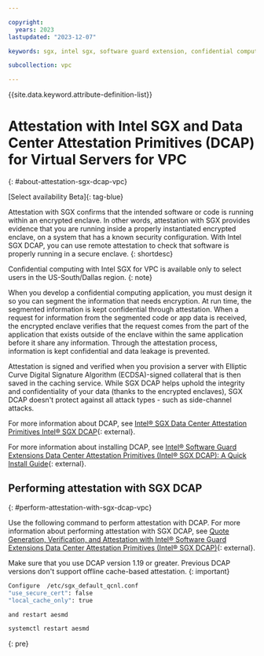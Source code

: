 ```yaml
---

copyright:
  years: 2023
lastupdated: "2023-12-07"

keywords: sgx, intel sgx, software guard extension, confidential computing, attestation, DCAP, data center attestation primitives

subcollection: vpc

---
```


{{site.data.keyword.attribute-definition-list}}

# Attestation with Intel SGX and Data Center Attestation Primitives (DCAP) for Virtual Servers for VPC
{: #about-attestation-sgx-dcap-vpc}

[Select availability Beta]{: tag-blue}

Attestation with SGX confirms that the intended software or code is running within an encrypted enclave. In other words, attestation with SGX provides evidence that you are running inside a properly instantiated encrypted enclave, on a system that has a known security configuration. With Intel SGX DCAP, you can use remote attestation to check that software is properly running in a secure enclave.
{: shortdesc}

Confidential computing with Intel SGX for VPC is available only to select users in the US-South/Dallas region.
{: note}

When you develop a confidential computing application, you must design it so you can segment the information that needs encryption. At run time, the segmented information is kept confidential through attestation. When a request for information from the segmented code or app data is received, the encrypted enclave verifies that the request comes from the part of the application that exists outside of the enclave within the same application before it share any information. Through the attestation process, information is kept confidential and data leakage is prevented.

Attestation is signed and verified when you provision a server with Elliptic Curve Digital Signature Algorithm (ECDSA)-signed collateral that is then saved in the caching service. While SGX DCAP helps uphold the integrity and confidentiality of your data (thanks to the encrypted enclaves), SGX DCAP doesn't protect against all attack types - such as side-channel attacks.

For more information about DCAP, see [Intel® SGX Data Center Attestation
Primitives Intel® SGX DCAP](https://www.intel.com/content/dam/develop/public/us/en/documents/intel-sgx-dcap-ecdsa-orientation.pdf){: external}.

For more information about installing DCAP, see [Intel® Software Guard Extensions Data Center Attestation Primitives (Intel® SGX DCAP): A Quick Install Guide](https://www.intel.com/content/www/us/en/developer/articles/guide/intel-software-guard-extensions-data-center-attestation-primitives-quick-install-guide.html){: external}.

## Performing attestation with SGX DCAP
{: #perform-attestation-with-sgx-dcap-vpc}

Use the following command to perform attestation with DCAP. For more information about performing attestation with SGX DCAP, see [Quote Generation, Verification, and Attestation with Intel® Software Guard Extensions Data Center Attestation Primitives (Intel® SGX DCAP)](https://www.intel.com/content/www/us/en/developer/articles/technical/quote-verification-attestation-with-intel-sgx-dcap.html){: external}.

Make sure that you use DCAP version 1.19 or greater. Previous DCAP versions don't support offline cache-based attestation.
{: important}

   ```sh
   Configure  /etc/sgx_default_qcnl.conf
   "use_secure_cert": false
   "local_cache_only": true

   and restart aesmd

   systemctl restart aesmd
   ```
   {: pre}
